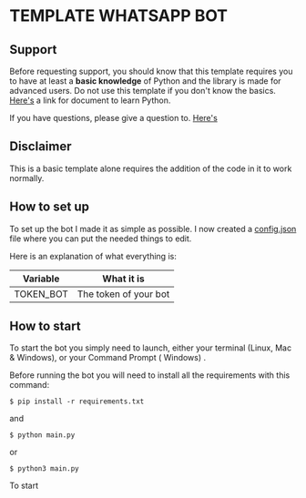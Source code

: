 # TEMPLATE WHATSAPP BOT

## Support

Before requesting support, you should know that this template requires you to have at least a **basic knowledge** of
Python and the library is made for advanced users. Do not use this template if you don't know the
basics. [Here's](https://docs.python.org/3/) a link for document to learn Python.

If you have questions, please give a question to. [Here's](https://chat.whatsapp.com/LuqVaZWIqhpAJPnSkgOEOV)
## Disclaimer
This is a basic template alone requires the addition of the code in it to work normally.

## How to set up

To set up the bot I made it as simple as possible. I now created a [config.json](data/config.json) file where you can put the
needed things to edit.

Here is an explanation of what everything is:

| Variable                  | What it is                                                            |
| ------------------------- | ----------------------------------------------------------------------|
| TOKEN_BOT       | The token of your bot                                                 |

## How to start

To start the bot you simply need to launch, either your terminal (Linux, Mac & Windows), or your Command Prompt (
Windows)
.

Before running the bot you will need to install all the requirements with this command:

```
$ pip install -r requirements.txt
```
and
```
$ python main.py
```
or
```
$ python3 main.py
```
To start